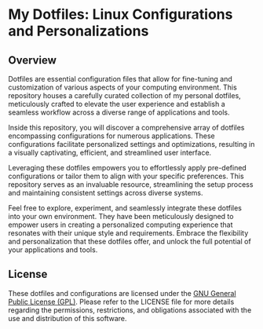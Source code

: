 # My Dotfiles: Linux Configurations and Personalizations

## Overview

Dotfiles are essential configuration files that allow for fine-tuning and customization of various aspects of your computing environment. This repository houses a carefully curated collection of my personal dotfiles, meticulously crafted to elevate the user experience and establish a seamless workflow across a diverse range of applications and tools.

Inside this repository, you will discover a comprehensive array of dotfiles encompassing configurations for numerous applications. These configurations facilitate personalized settings and optimizations, resulting in a visually captivating, efficient, and streamlined user interface.

Leveraging these dotfiles empowers you to effortlessly apply pre-defined configurations or tailor them to align with your specific preferences. This repository serves as an invaluable resource, streamlining the setup process and maintaining consistent settings across diverse systems.

Feel free to explore, experiment, and seamlessly integrate these dotfiles into your own environment. They have been meticulously designed to empower users in creating a personalized computing experience that resonates with their unique style and requirements. Embrace the flexibility and personalization that these dotfiles offer, and unlock the full potential of your applications and tools.

## License

These dotfiles and configurations are licensed under the [GNU General Public License (GPL)](https://github.com/arisuvade/dotfiles/blob/main/LICENSE). Please refer to the LICENSE file for more details regarding the permissions, restrictions, and obligations associated with the use and distribution of this software.
